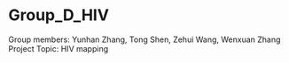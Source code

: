 # Group_D_HIV
Group members: Yunhan Zhang, Tong Shen, Zehui Wang, Wenxuan Zhang
Project Topic: HIV mapping
